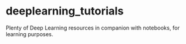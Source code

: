 # deeplearning_tutorials
Plenty of Deep Learning resources in companion with notebooks, for learning purposes.
